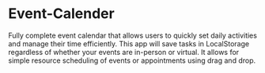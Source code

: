 # Event-Calender
Fully complete event calendar that allows users to quickly set daily activities and manage their time efficiently. This app will save tasks in LocalStorage regardless of whether your events are in-person or virtual. It allows for simple resource scheduling of events or appointments using drag and drop. 
